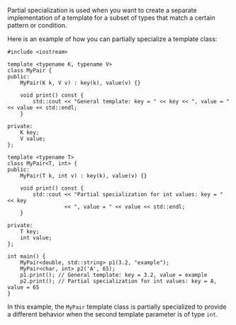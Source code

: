 Partial specialization is used when you want to create a separate implementation of a template for a subset of types that match a certain pattern or condition.

Here is an example of how you can partially specialize a template class:

```
#include <iostream>

template <typename K, typename V>
class MyPair {
public:
    MyPair(K k, V v) : key(k), value(v) {}

    void print() const {
        std::cout << "General template: key = " << key << ", value = " << value << std::endl;
    }

private:
    K key;
    V value;
};

template <typename T>
class MyPair<T, int> {
public:
    MyPair(T k, int v) : key(k), value(v) {}

    void print() const {
        std::cout << "Partial specialization for int values: key = " << key
                  << ", value = " << value << std::endl;
    }

private:
    T key;
    int value;
};

int main() {
    MyPair<double, std::string> p1(3.2, "example");
    MyPair<char, int> p2('A', 65);
    p1.print(); // General template: key = 3.2, value = example
    p2.print(); // Partial specialization for int values: key = A, value = 65
}
```

In this example, the `MyPair` template class is partially specialized to provide a different behavior when the second template parameter is of type `int`.